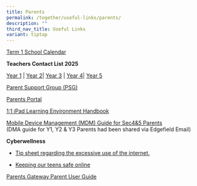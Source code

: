 ```yaml
---
title: Parents
permalink: /together/useful-links/parents/
description: ""
third_nav_title: Useful Links
variant: tiptap
---
```

<p><a href="/files/Term_1_Calendar___for_parents.pdf" rel="noopener nofollow" target="_blank">Term 1 School Calendar</a>
</p>
<p><strong>Teachers Contact List 2025</strong>
</p>
<p><a href="/files/Teacher_Contact_List_2025___Year_1_Contact_List.pdf" rel="noopener noreferrer nofollow" target="_blank">Year 1</a> |
<a href="/files/Teacher_Contact_List_2025___Year_2_Contact_List.pdf" rel="noopener noreferrer nofollow" target="_blank">Year 2</a>| <a href="/files/Teacher_Contact_List_2025___Year_3_Contact_List.pdf" rel="noopener noreferrer nofollow" target="_blank">Year 3</a> |
<a href="/files/Teacher_Contact_List_2025___Year_4_Contact_List.pdf" rel="noopener noreferrer nofollow" target="_blank">Year 4</a>| <a href="/files/Teacher_Contact_List_2025___Year_5_Contact_List.pdf" rel="noopener noreferrer nofollow" target="_blank">Year 5</a>
</p>
<p><a href="https://staging.d3jwf1tlw34213.amplifyapp.com/together/parents-support-group" rel="noopener noreferrer nofollow" target="_blank">Parent Support Group (PSG)</a>
</p>
<p><a href="https://parents.edgefield.edu.sg/login" rel="noopener noreferrer nofollow" target="_blank">Parents Portal</a>
</p>
<p><a href="/files/iPAD%20Learning%20Environment%20Handbook%20Version%202.pdf" rel="noopener noreferrer nofollow" target="_blank">1:1 iPad Learning Environment Handbook</a>
</p>
<p><a href="/files/MDM%20Guide%20for%20Parents.pdf" rel="noopener noreferrer nofollow" target="_blank">Mobile Device Management (MDM) Guide for Sec4&amp;5 Parents</a> 
<br>(DMA guide for Y1, Y2 &amp; Y3 Parents had been shared via Edgefield Email)</p>
<p><strong>Cyberwellness</strong>
</p>
<ul data-tight="true" class="tight">
<li>
<p><a href="/files/Tip-sheet-for-Parents-Excessive-Internet-Use.pdf" rel="noopener noreferrer nofollow" target="_blank">Tip sheet regarding the excessive use of the internet.</a>
</p>
</li>
<li>
<p><a href="https://www.schoolbag.edu.sg/story/keeping-our-teens-safe-online" rel="noopener noreferrer nofollow" target="_blank">Keeping our teens safe online</a>
</p>
</li>
</ul>
<p><a href="/files/Parents%20Gateway%20Parent%20User%20Guide.pdf" rel="noopener noreferrer nofollow" target="_blank">Parents Gateway Parent User Guide</a>
</p>